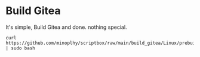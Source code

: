 # Build Gitea
It's simple, Build Gitea and done. nothing special.

```shell
curl https://github.com/minoplhy/scriptbox/raw/main/build_gitea/Linux/prebuild.sh | sudo bash
```